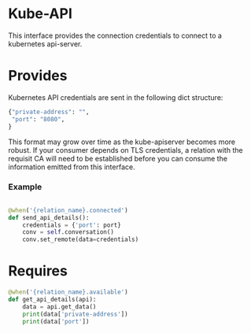 # Kube-API

This interface provides the connection credentials to connect to a kubernetes
api-server.


# Provides

Kubernetes API credentials are sent in the following dict structure:

```python
{"private-address": "",
 "port": "8080",
}
```

This format may grow over time as the kube-apiserver becomes more robust. If
your consumer depends on TLS credentials, a relation with the requisit CA will
need to be established before you can consume the information emitted from
this interface.

### Example

```python

@when('{relation_name}.connected')
def send_api_details():
    credentials = {'port': port}
    conv = self.conversation()
    conv.set_remote(data=credentials)
```

# Requires

```python
@when('{relation_name}.available')
def get_api_details(api):
    data = api.get_data()
    print(data['private-address'])
    print(data['port'])
```

